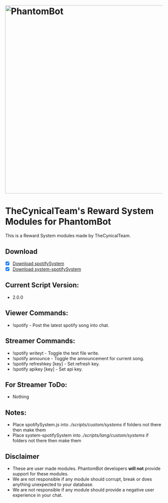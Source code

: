 # <img alt="PhantomBot" src="https://phantombot.tv/img/new-logo-dark-v2.png" width="600px"/>

# TheCynicalTeam's Reward System Modules for PhantomBot
This is a Reward System modules made by TheCynicalTeam.

## Download
- [x] [Download spotifySystem](/custom/systems/spotifySystem/spotifySystem.js?raw=true "spotifySystem")
- [x] [Download system-spotifySystem](/lang/english/custom/systems/system-spotifySystem.js?raw=true "system-spotifySystem")

## Current Script Version:
- 2.0.0

## Viewer Commands:
- !spotify - Post the latest spotify song into chat.

## Streamer Commands:
- !spotify writeyt - Toggle the text file write.
- !spotify announce - Toggle the announcement for current song.
- !spotify refreshkey [key] - Set refresh key.
- !spotify apikey [key] - Set api key.

## For Streamer ToDo:
- Nothing

## Notes:
- Place spotifySystem.js into *./scripts/custom/systems* if folders not there then make them
- Place system-spotifySystem into *./scripts/lang/custom/systems* if folders not there then make them

## Disclaimer
- These are user made modules. PhantomBot developers **will not** provide support for these modules.
- We are not responsible if any module should corrupt, break or does anything unexpected to your database.
- We are not responsible if any module should provide a negative user experience in your chat.
